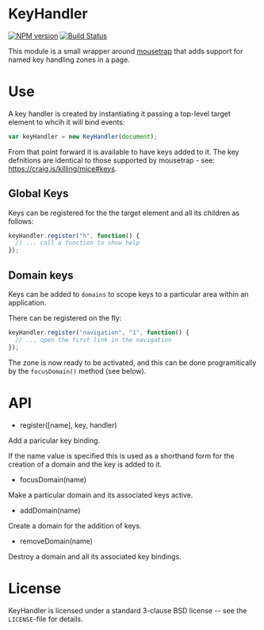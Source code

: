# KeyHandler

[![NPM version](https://badge.fury.io/js/key-handler.svg)](http://badge.fury.io/js/key-handler)
[![Build Status](https://travis-ci.org/One-com/key-handler.svg?branch=master)](https://travis-ci.org/One-com/key-handler)

This module is a small wrapper around
[mousetrap](https://github.com/ccampbell/mousetrap)
that adds support for named key handling zones in a page.

# Use

A key handler is created by instantiating it passing a
top-level target element to whcih it will bind events:

```js
var keyHandler = new KeyHandler(document);
```

From that point forward it is available to have keys
added to it. The key defnitions are identical to those
supported by mousetrap - see: https://craig.is/killing/mice#keys.

## Global Keys

Keys can be registered for the the target element and all
its children as follows:

```js
keyHandler.register("h", function() {
  // ... call a function to show help
});
```

## Domain keys

Keys can be added to `domains` to scope keys to a particular
area within an application.

There can be registered on the fly:

```js
keyHandler.register("navigation", "1", function() {
  // ... open the first link in the navigation
});
```

The zone is now ready to be activated, and this can be done
programitically by the `focusDomain()` method (see below).

# API

- register([name], key, handler)

Add a paricular key binding.

If the name value is specified this is used as a shorthand
form for the creation of a domain and the key is added to it.

- focusDomain(name)

Make a particular domain and its associated keys active.

- addDomain(name)

Create a domain for the addition of keys.

- removeDomain(name)

Destroy a domain and all its associated key bindings.

# License

KeyHandler is licensed under a standard 3-clause BSD license -- see
the `LICENSE`-file for details.
